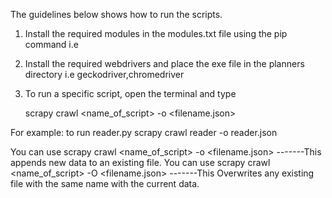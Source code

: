 The guidelines below shows how to run the scripts.

1. Install the required modules in the modules.txt file using the pip command i.e

2. Install the required webdrivers and place the exe file in the planners directory i.e geckodriver,chromedriver

3. To run a specific script, open the terminal and type 

	scrapy crawl <name_of_script> -o <filename.json>

For example: to run reader.py
	scrapy crawl reader -o reader.json

You can use scrapy crawl <name_of_script> -o <filename.json> -------This appends new data to an existing file. 
You can use scrapy crawl <name_of_script> -O <filename.json> -------This Overwrites any existing file with the same name with the current data.
